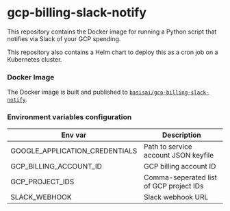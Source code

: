 # gcp-billing-slack-notify

This repository contains the Docker image for running a Python script that notifies via Slack of your GCP spending.

This repository also contains a Helm chart to deploy this as a cron job on a Kubernetes cluster.

### Docker Image

The Docker image is built and published to
[`basisai/gcp-billing-slack-notify`](https://hub.docker.com/r/basisai/gcp-billing-slack-notify).

### Environment variables configuration

| Env var | Description |
|---------|-------------|
| GOOGLE_APPLICATION_CREDENTIALS | Path to service account JSON keyfile |
| GCP_BILLING_ACCOUNT_ID | GCP billing account ID |
| GCP_PROJECT_IDS | Comma-seperated list of GCP project IDs |
| SLACK_WEBHOOK | Slack webhook URL |
